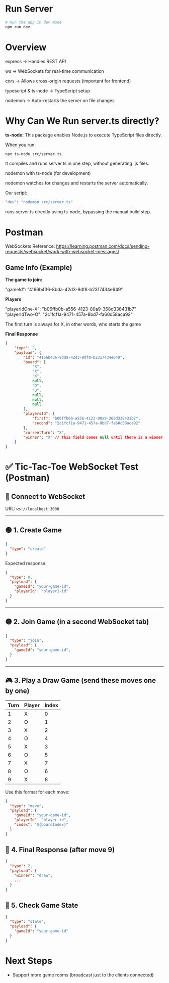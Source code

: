 # Run Server

```bash
# Run the app in dev mode
npm run dev
```

# Overview

express → Handles REST API

ws → WebSockets for real-time communication

cors → Allows cross-origin requests (important for frontend)

typescript & ts-node → TypeScript setup

nodemon → Auto-restarts the server on file changes

# Why Can We Run server.ts directly?

**ts-node:** This package enables Node.js to execute TypeScript files directly.

When you run:

```bash
npx ts-node src/server.ts
```

It compiles and runs server.ts in one step, without generating .js files.

nodemon with ts-node (for development)

nodemon watches for changes and restarts the server automatically.

Our script:

```bash
"dev": "nodemon src/server.ts"
```

runs server.ts directly using ts-node, bypassing the manual build step.

# Postman

WebSockets Reference: https://learning.postman.com/docs/sending-requests/websocket/work-with-websocket-messages/

## Game Info (Example)

**The game to join:**

"gameId": "4166b436-8bda-42d3-9df8-b2317434e649"

**Players**

"playerIdOne-X": "b06ffb0b-a556-4123-80a9-368d338431b7"
"playerIdTwo-O": "2c1fcf1a-9471-457a-8bd7-fa60c58aca92"

The first turn is always for X, in other words, who starts the game

**Final Response**

```json
{
    "type": 2,
    "payload": {
        "id": "4166b436-8bda-42d3-9df8-b2317434e649",
        "board": [
            "X",
            "X",
            "X",
            null,
            "O",
            "O",
            null,
            null,
            null
        ],
        "playersId": {
            "first": "b06ffb0b-a556-4123-80a9-368d338431b7",
            "second": "2c1fcf1a-9471-457a-8bd7-fa60c58aca92"
        },
        "currentTurn": "X",
        "winner": "X" // This field comes null until there is a winner
    }
}
```

# ✅ Tic-Tac-Toe WebSocket Test (Postman)

## 🔌 Connect to WebSocket
URL: `ws://localhost:3000`

---

## 🟢 1. Create Game

```json
{
  "type": "create"
}
```

Expected response:

```json
{
  "type": 0,
  "payload": {
    "gameId": "your-game-id",
    "playerId": "player1-id"
  }
}
```

---

## 🟡 2. Join Game (in a second WebSocket tab)

```json
{
  "type": "join",
  "payload": {
    "gameId": "your-game-id",
  }
}
```

---

## 🎮 3. Play a Draw Game (send these moves one by one)

| Turn | Player | Index |
|------|--------|--------|
| 1    | X      | 0     |
| 2    | O      | 1     |
| 3    | X      | 2     |
| 4    | O      | 4     |
| 5    | X      | 3     |
| 6    | O      | 5     |
| 7    | X      | 7     |
| 8    | O      | 6     |
| 9    | X      | 8     |

Use this format for each move:

```json
{
  "type": "move",
  "payload": {
    "gameId": "your-game-id",
    "playerId": "player-id",
    "index": "${boardIndex}"
  }
}
```

## 🧪 4. Final Response (after move 9)

```json
{
  "type": 2,
  "payload": {
    "winner": "draw",
    ...
  }
}
```

## 🔄 5. Check Game State

```json
{
  "type": "state",
  "payload": {
    "gameId": "your-game-id"
  }
}
```

# Next Steps


- Support more game rooms (broadcast just to the clients connected)